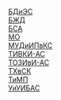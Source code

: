 
[БДиЭС](https://github.com/l1ratch/WC_BISO/tree/main/5_sem/БДиЭС)<br>
[БЖД](https://github.com/l1ratch/WC_BISO/tree/main/5_sem/БЖД)<br>
[БСА](https://github.com/l1ratch/WC_BISO/tree/main/5_sem/БСА)<br>
[МО](https://github.com/l1ratch/WC_BISO/tree/main/5_sem/МО)<br>
[МУДиИПвКС](https://github.com/l1ratch/WC_BISO/tree/main/5_sem/МУДиИПвКС)<br>
[ТИВКИ-АС](https://github.com/l1ratch/WC_BISO/tree/main/5_sem/ТИВКИ-АС)<br>
[ТОЗИвИ-АС](https://github.com/l1ratch/WC_BISO/tree/main/5_sem/ТОЗИвИ-АС)<br>
[ТХвСК](https://github.com/l1ratch/WC_BISO/tree/main/5_sem/ТХвСК)<br>
[ТиМП](https://github.com/l1ratch/WC_BISO/tree/main/5_sem/ТиМП)<br>
[УиУИБАС](https://github.com/l1ratch/WC_BISO/tree/main/5_sem/УиУИБАС)<br>
